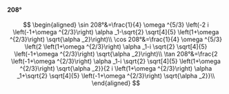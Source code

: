 #### 208°

$$
\begin{aligned}
\sin 208°&=\frac{1}{4} \omega ^{5/3} \left(-2 i \left(-1+\omega ^{2/3}\right) \alpha _1-\sqrt{2} \sqrt[4]{5} \left(1+\omega ^{2/3}\right) \sqrt{\alpha _2}\right)\\
\cos 208°&=\frac{1}{4} \omega ^{5/3} \left(2 \left(1+\omega ^{2/3}\right) \alpha _1-i \sqrt{2} \sqrt[4]{5} \left(-1+\omega ^{2/3}\right) \sqrt{\alpha _2}\right)\\
\tan 208°&=\frac{2 \left(-1+\omega ^{2/3}\right) \alpha _1-i \sqrt{2} \sqrt[4]{5} \left(1+\omega ^{2/3}\right) \sqrt{\alpha _2}}{2 i \left(1+\omega ^{2/3}\right)
\alpha _1+\sqrt{2} \sqrt[4]{5} \left(-1+\omega ^{2/3}\right) \sqrt{\alpha _2}}\\
\end{aligned}
$$

